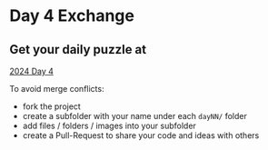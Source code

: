 # Day 4 Exchange

## Get your daily puzzle at

[2024 Day 4](https://adventofcode.com/2024/day/4)

To avoid merge conflicts:

* fork the project
* create a subfolder with your name under each `dayNN/` folder
* add files / folders / images into your subfolder
* create a Pull-Request to share your code and ideas with others

